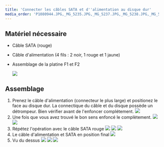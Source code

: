 ```yaml
---
title: 'Connecter les câbles SATA et d''alimentation au disque dur'
media_order: 'P1080944.JPG,_MG_5235.JPG,_MG_5237.JPG,_MG_5238.JPG,_MG_5239.JPG,_MG_5240.JPG,_MG_5241.JPG,_MG_5242.JPG,_MG_5243.JPG,_MG_5244.JPG,P1080945.JPG'
---
```


## Matériel nécessaire

* Câble SATA \(rouge\)
* Câble d'alimentation \(4 fils : 2 noir, 1 rouge et 1 jaune\)
* Assemblage de la platine F1 et F2

	![](_MG_5235.JPG)

## Assemblage

1. Prenez le câble d'alimentation \(connecteur le plus large\) et positionez le face au disque dur. La connectique du câble et du disque possède un détrompeur. Bien vérifier avant de l'enfoncer complétement.
	![](_MG_5237.JPG)	
2. Une fois que vous avez trouvé le bon sens enfoncé le complètement.
	![](_MG_5238.JPG)
	![](_MG_5239.JPG)
3. Répétez l'opération avec le câble SATA rouge
	![](_MG_5240.JPG)
	![](_MG_5241.JPG)
	![](_MG_5242.JPG)
4. Le câble d'alimentation et SATA en position final
	![](_MG_5243.JPG)
5. Vu du dessus
	![](_MG_5244.JPG)
	![](P1080944.JPG)
    ![](P1080944.JPG)


